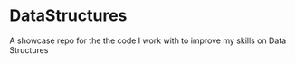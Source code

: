 # DataStructures

A showcase repo for the the code I work with to improve my skills on Data Structures

